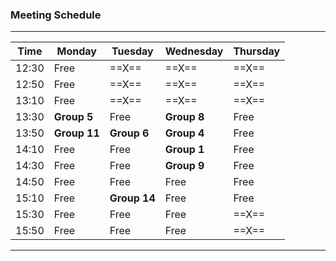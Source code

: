 ### Meeting Schedule

-----------------------------------------------------------
| Time  | Monday     | Tuesday     | Wednesday | Thursday |
|-------|----------- |-------------|-----------|----------|
| 12:30 | Free       |  ==X==      |   ==X==   |  ==X==   |
| 12:50 | Free       |  ==X==      |   ==X==   |  ==X==   |
| 13:10 | Free       |  ==X==      |   ==X==   |  ==X==   |
| 13:30 |**Group 5** | Free        |**Group 8**| Free     |
| 13:50 |**Group 11**| **Group 6** |**Group 4**| Free     |
| 14:10 | Free       | Free        |**Group 1**| Free     |
| 14:30 | Free       | Free        |**Group 9**| Free     |
| 14:50 | Free       | Free        | Free      | Free     |
| 15:10 | Free       | **Group 14**| Free      | Free     |
| 15:30 | Free       | Free        | Free      |  ==X==   |
| 15:50 | Free       | Free        | Free      |  ==X==   |
-----------------------------------------------------------
